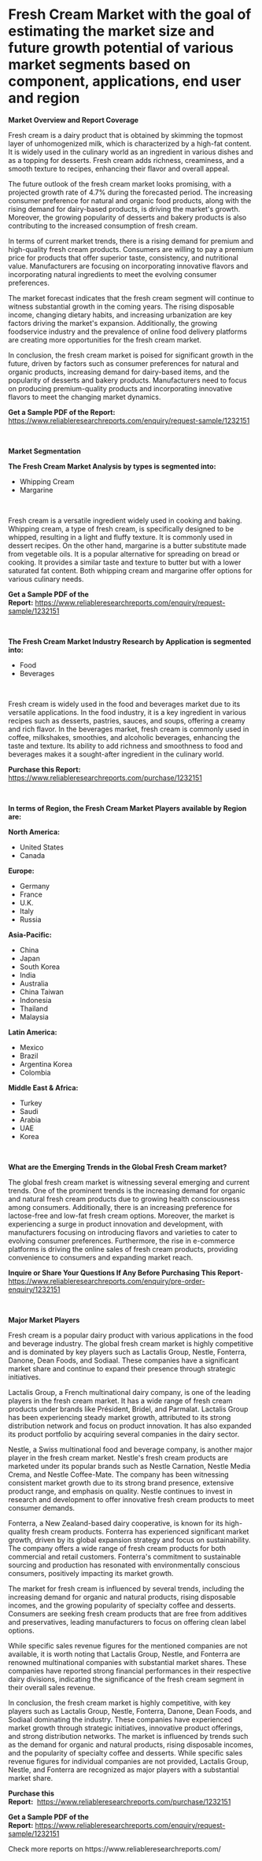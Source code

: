 <p><h1>Fresh Cream Market with the goal of estimating the market size and future growth potential of various market segments based on component, applications, end user and region</h1></p><p><strong>Market Overview and Report Coverage</strong></p>
<p><p>Fresh cream is a dairy product that is obtained by skimming the topmost layer of unhomogenized milk, which is characterized by a high-fat content. It is widely used in the culinary world as an ingredient in various dishes and as a topping for desserts. Fresh cream adds richness, creaminess, and a smooth texture to recipes, enhancing their flavor and overall appeal.</p><p>The future outlook of the fresh cream market looks promising, with a projected growth rate of 4.7% during the forecasted period. The increasing consumer preference for natural and organic food products, along with the rising demand for dairy-based products, is driving the market's growth. Moreover, the growing popularity of desserts and bakery products is also contributing to the increased consumption of fresh cream.</p><p>In terms of current market trends, there is a rising demand for premium and high-quality fresh cream products. Consumers are willing to pay a premium price for products that offer superior taste, consistency, and nutritional value. Manufacturers are focusing on incorporating innovative flavors and incorporating natural ingredients to meet the evolving consumer preferences.</p><p>The market forecast indicates that the fresh cream segment will continue to witness substantial growth in the coming years. The rising disposable income, changing dietary habits, and increasing urbanization are key factors driving the market's expansion. Additionally, the growing foodservice industry and the prevalence of online food delivery platforms are creating more opportunities for the fresh cream market.</p><p>In conclusion, the fresh cream market is poised for significant growth in the future, driven by factors such as consumer preferences for natural and organic products, increasing demand for dairy-based items, and the popularity of desserts and bakery products. Manufacturers need to focus on producing premium-quality products and incorporating innovative flavors to meet the changing market dynamics.</p></p>
<p><strong>Get a Sample PDF of the Report:</strong> <a href="https://www.reliableresearchreports.com/enquiry/request-sample/1232151">https://www.reliableresearchreports.com/enquiry/request-sample/1232151</a></p>
<p>&nbsp;</p>
<p><strong>Market Segmentation</strong></p>
<p><strong>The Fresh Cream Market Analysis by types is segmented into:</strong></p>
<p><ul><li>Whipping Cream</li><li>Margarine</li></ul></p>
<p>&nbsp;</p>
<p><p>Fresh cream is a versatile ingredient widely used in cooking and baking. Whipping cream, a type of fresh cream, is specifically designed to be whipped, resulting in a light and fluffy texture. It is commonly used in dessert recipes. On the other hand, margarine is a butter substitute made from vegetable oils. It is a popular alternative for spreading on bread or cooking. It provides a similar taste and texture to butter but with a lower saturated fat content. Both whipping cream and margarine offer options for various culinary needs.</p></p>
<p><strong>Get a Sample PDF of the Report:</strong>&nbsp;<a href="https://www.reliableresearchreports.com/enquiry/request-sample/1232151">https://www.reliableresearchreports.com/enquiry/request-sample/1232151</a></p>
<p>&nbsp;</p>
<p><strong>The Fresh Cream Market Industry Research by Application is segmented into:</strong></p>
<p><ul><li>Food</li><li>Beverages</li></ul></p>
<p>&nbsp;</p>
<p><p>Fresh cream is widely used in the food and beverages market due to its versatile applications. In the food industry, it is a key ingredient in various recipes such as desserts, pastries, sauces, and soups, offering a creamy and rich flavor. In the beverages market, fresh cream is commonly used in coffee, milkshakes, smoothies, and alcoholic beverages, enhancing the taste and texture. Its ability to add richness and smoothness to food and beverages makes it a sought-after ingredient in the culinary world.</p></p>
<p><strong>Purchase this Report:</strong>&nbsp; <a href="https://www.reliableresearchreports.com/purchase/1232151">https://www.reliableresearchreports.com/purchase/1232151</a></p>
<p>&nbsp;</p>
<p><strong>In terms of Region, the Fresh Cream Market Players available by Region are:</strong></p>
<p>
    <p> <strong> North America: </strong>
        <ul>
            <li>United States</li>
            <li>Canada</li>
        </ul>
        </p> 
    <p> <strong> Europe: </strong>
        <ul>
            <li>Germany</li>
            <li>France</li>
            <li>U.K.</li>
            <li>Italy</li>
            <li>Russia</li>
        </ul>
        </p> 
    <p> <strong> Asia-Pacific: </strong>
        <ul>
            <li>China</li>
            <li>Japan</li>
            <li>South Korea</li>
            <li>India</li>
            <li>Australia</li>
            <li>China Taiwan</li>
            <li>Indonesia</li>
            <li>Thailand</li>
            <li>Malaysia</li>
        </ul>
        </p> 
    <p> <strong> Latin America: </strong>
        <ul>
            <li>Mexico</li>
            <li>Brazil</li>
            <li>Argentina Korea</li>
            <li>Colombia</li>
        </ul>
        </p> 
    <p> <strong> Middle East & Africa: </strong>
        <ul>
            <li>Turkey</li>
            <li>Saudi</li>
            <li>Arabia</li>
            <li>UAE</li>
            <li>Korea</li>
        </ul>
    </p>
    </p>
<p>&nbsp;</p>
<p><strong>What are the Emerging Trends in the Global Fresh Cream market?</strong></p>
<p><p>The global fresh cream market is witnessing several emerging and current trends. One of the prominent trends is the increasing demand for organic and natural fresh cream products due to growing health consciousness among consumers. Additionally, there is an increasing preference for lactose-free and low-fat fresh cream options. Moreover, the market is experiencing a surge in product innovation and development, with manufacturers focusing on introducing flavors and varieties to cater to evolving consumer preferences. Furthermore, the rise in e-commerce platforms is driving the online sales of fresh cream products, providing convenience to consumers and expanding market reach.</p></p>
<p><strong>Inquire or Share Your Questions If Any Before Purchasing This Report</strong>- <a href="https://www.reliableresearchreports.com/enquiry/pre-order-enquiry/1232151">https://www.reliableresearchreports.com/enquiry/pre-order-enquiry/1232151</a></p>
<p>&nbsp;</p>
<p><strong>Major Market Players</strong></p>
<p><p>Fresh cream is a popular dairy product with various applications in the food and beverage industry. The global fresh cream market is highly competitive and is dominated by key players such as Lactalis Group, Nestle, Fonterra, Danone, Dean Foods, and Sodiaal. These companies have a significant market share and continue to expand their presence through strategic initiatives.</p><p>Lactalis Group, a French multinational dairy company, is one of the leading players in the fresh cream market. It has a wide range of fresh cream products under brands like Président, Bridel, and Parmalat. Lactalis Group has been experiencing steady market growth, attributed to its strong distribution network and focus on product innovation. It has also expanded its product portfolio by acquiring several companies in the dairy sector.</p><p>Nestle, a Swiss multinational food and beverage company, is another major player in the fresh cream market. Nestle's fresh cream products are marketed under its popular brands such as Nestle Carnation, Nestle Media Crema, and Nestle Coffee-Mate. The company has been witnessing consistent market growth due to its strong brand presence, extensive product range, and emphasis on quality. Nestle continues to invest in research and development to offer innovative fresh cream products to meet consumer demands.</p><p>Fonterra, a New Zealand-based dairy cooperative, is known for its high-quality fresh cream products. Fonterra has experienced significant market growth, driven by its global expansion strategy and focus on sustainability. The company offers a wide range of fresh cream products for both commercial and retail customers. Fonterra's commitment to sustainable sourcing and production has resonated with environmentally conscious consumers, positively impacting its market growth.</p><p>The market for fresh cream is influenced by several trends, including the increasing demand for organic and natural products, rising disposable incomes, and the growing popularity of specialty coffee and desserts. Consumers are seeking fresh cream products that are free from additives and preservatives, leading manufacturers to focus on offering clean label options.</p><p>While specific sales revenue figures for the mentioned companies are not available, it is worth noting that Lactalis Group, Nestle, and Fonterra are renowned multinational companies with substantial market shares. These companies have reported strong financial performances in their respective dairy divisions, indicating the significance of the fresh cream segment in their overall sales revenue.</p><p>In conclusion, the fresh cream market is highly competitive, with key players such as Lactalis Group, Nestle, Fonterra, Danone, Dean Foods, and Sodiaal dominating the industry. These companies have experienced market growth through strategic initiatives, innovative product offerings, and strong distribution networks. The market is influenced by trends such as the demand for organic and natural products, rising disposable incomes, and the popularity of specialty coffee and desserts. While specific sales revenue figures for individual companies are not provided, Lactalis Group, Nestle, and Fonterra are recognized as major players with a substantial market share.</p></p>
<p><strong>Purchase this Report:</strong>&nbsp;&nbsp;<a href="https://www.reliableresearchreports.com/purchase/1232151">https://www.reliableresearchreports.com/purchase/1232151</a></p>
<p></p>
<p><strong>Get a Sample PDF of the Report:</strong>&nbsp;<a href="https://www.reliableresearchreports.com/enquiry/request-sample/1232151">https://www.reliableresearchreports.com/enquiry/request-sample/1232151</a></p>
<p>Check more reports on https://www.reliableresearchreports.com/</p>